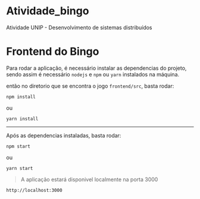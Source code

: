 # Atividade_bingo

Atividade UNIP - Desenvolvimento de sistemas distribuídos

# Frontend do Bingo

Para rodar a aplicação, é necessário instalar as dependencias do projeto, sendo assim é necessário `nodejs` e `npm` ou `yarn` instalados na máquina.

então no diretorio que se encontra o jogo `frontend/src`, basta rodar:

```
npm install
```

ou

```
yarn install
```

---

Após as dependencias instaladas, basta rodar:

```
npm start
```

ou

```
yarn start
```

> A aplicação estará disponivel localmente na porta 3000

`http://localhost:3000`
